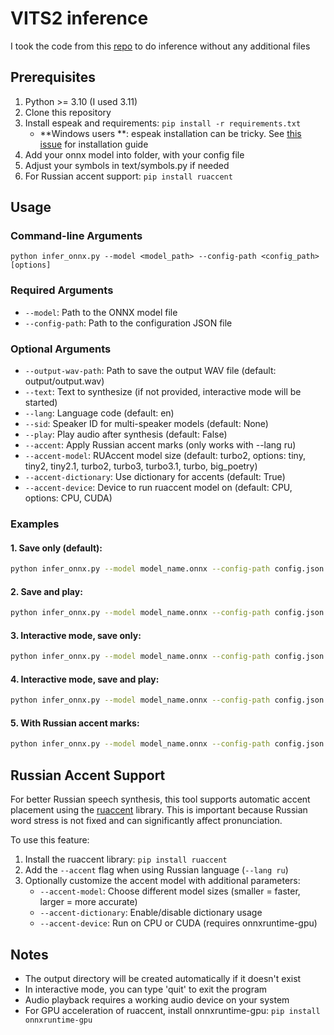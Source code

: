 # VITS2 inference
I took the code from this [repo](https://github.com/p0p4k/vits2_pytorch) to do inference without any additional files

## Prerequisites
1. Python >= 3.10 (I used 3.11)
2. Clone this repository
3. Install espeak and requirements: `pip install -r requirements.txt`
   - **Windows users **: espeak installation can be tricky. See [this issue](https://github.com/bootphon/phonemizer/issues/44) for installation guide
4. Add your onnx model into folder, with your config file
5. Adjust your symbols in text/symbols.py if needed
6. For Russian accent support: `pip install ruaccent`

## Usage

### Command-line Arguments
```
python infer_onnx.py --model <model_path> --config-path <config_path> [options]
```

### Required Arguments
- `--model`: Path to the ONNX model file
- `--config-path`: Path to the configuration JSON file

### Optional Arguments
- `--output-wav-path`: Path to save the output WAV file (default: output/output.wav)
- `--text`: Text to synthesize (if not provided, interactive mode will be started)
- `--lang`: Language code (default: en)
- `--sid`: Speaker ID for multi-speaker models (default: None)
- `--play`: Play audio after synthesis (default: False)
- `--accent`: Apply Russian accent marks (only works with --lang ru)
- `--accent-model`: RUAccent model size (default: turbo2, options: tiny, tiny2, tiny2.1, turbo2, turbo3, turbo3.1, turbo, big_poetry)
- `--accent-dictionary`: Use dictionary for accents (default: True)
- `--accent-device`: Device to run ruaccent model on (default: CPU, options: CPU, CUDA)

### Examples

#### 1. Save only (default):
```bash
python infer_onnx.py --model model_name.onnx --config-path config.json --text "Всем привет!" --lang ru
```

#### 2. Save and play:
```bash
python infer_onnx.py --model model_name.onnx --config-path config.json --text "Всем привет!" --lang ru --play
```

#### 3. Interactive mode, save only:
```bash
python infer_onnx.py --model model_name.onnx --config-path config.json --lang ru
```

#### 4. Interactive mode, save and play:
```bash
python infer_onnx.py --model model_name.onnx --config-path config.json --lang ru --play
```

#### 5. With Russian accent marks:
```bash
python infer_onnx.py --model model_name.onnx --config-path config.json --text "Я говорю по-русски. Это замок на двери." --lang ru --accent
```


## Russian Accent Support
For better Russian speech synthesis, this tool supports automatic accent placement using the [ruaccent](https://github.com/Den4ikAI/ruaccent) library. This is important because Russian word stress is not fixed and can significantly affect pronunciation.

To use this feature:
1. Install the ruaccent library: `pip install ruaccent`
2. Add the `--accent` flag when using Russian language (`--lang ru`)
3. Optionally customize the accent model with additional parameters:
   - `--accent-model`: Choose different model sizes (smaller = faster, larger = more accurate)
   - `--accent-dictionary`: Enable/disable dictionary usage
   - `--accent-device`: Run on CPU or CUDA (requires onnxruntime-gpu)

## Notes
- The output directory will be created automatically if it doesn't exist
- In interactive mode, you can type 'quit' to exit the program
- Audio playback requires a working audio device on your system
- For GPU acceleration of ruaccent, install onnxruntime-gpu: `pip install onnxruntime-gpu`